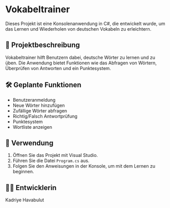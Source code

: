 # Vokabeltrainer

Dieses Projekt ist eine Konsolenanwendung in C#, die entwickelt wurde, um das Lernen und Wiederholen von deutschen Vokabeln zu erleichtern.

## 📌 Projektbeschreibung
Vokabeltrainer hilft Benutzern dabei, deutsche Wörter zu lernen und zu üben. Die Anwendung bietet Funktionen wie das Abfragen von Wörtern, Überprüfen von Antworten und ein Punktesystem.

## 🛠️ Geplante Funktionen
- Benutzeranmeldung
- Neue Wörter hinzufügen
- Zufällige Wörter abfragen
- Richtig/Falsch Antwortprüfung
- Punktesystem
- Wortliste anzeigen

## 🚀 Verwendung
1. Öffnen Sie das Projekt mit Visual Studio.
2. Führen Sie die Datei `Program.cs` aus.
3. Folgen Sie den Anweisungen in der Konsole, um mit dem Lernen zu beginnen.

## 👩‍💻 Entwicklerin
Kadriye Havabulut
